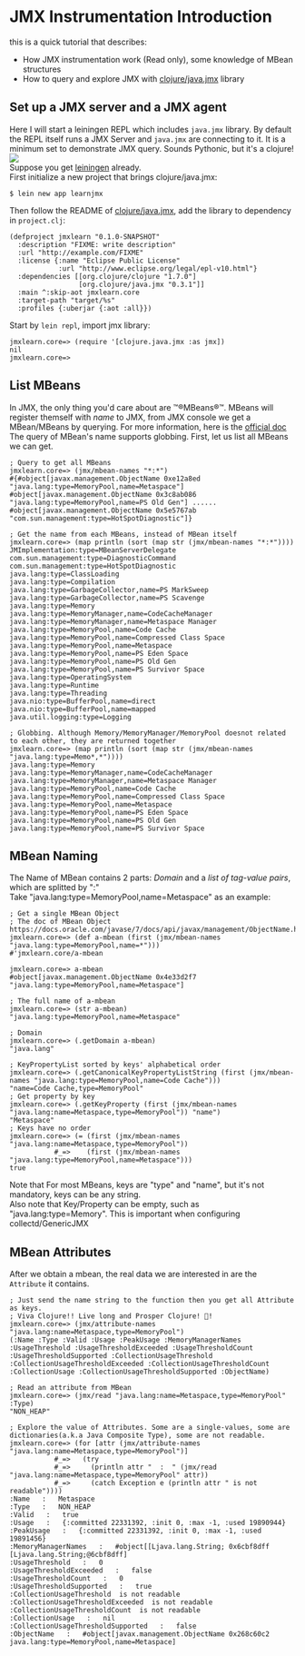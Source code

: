 # JMX Instrumentation Introduction
this is a quick tutorial that describes:

- How JMX instrumentation work (Read only), some knowledge of MBean structures
- How to query and explore JMX with [clojure/java.jmx](https://github.com/clojure/java.jmx) library

## Set up a JMX server and a JMX agent
Here I will start a leiningen REPL which includes `java.jmx` library. By default the REPL itself runs a JMX Server and `java.jmx` are connecting to it. It is a minimum set to demonstrate JMX query. Sounds Pythonic, but it's a clojure!  
![](https://upload.wikimedia.org/wikipedia/commons/thumb/c/c8/Ouroboros-simple.svg/100px-Ouroboros-simple.svg.png)  
Suppose you get [leiningen](leiningen.org) already.  
First initialize a new project that brings clojure/java.jmx:

```
$ lein new app learnjmx
```

Then follow the README of [clojure/java.jmx](https://github.com/clojure/java.jmx), add the library to dependency in `project.clj`:

```
(defproject jmxlearn "0.1.0-SNAPSHOT"
  :description "FIXME: write description"
  :url "http://example.com/FIXME"
  :license {:name "Eclipse Public License"
            :url "http://www.eclipse.org/legal/epl-v10.html"}
  :dependencies [[org.clojure/clojure "1.7.0"]
                 [org.clojure/java.jmx "0.3.1"]]
  :main ^:skip-aot jmxlearn.core
  :target-path "target/%s"
  :profiles {:uberjar {:aot :all}})
```

Start by `lein repl`, import jmx library:
```
jmxlearn.core=> (require '[clojure.java.jmx :as jmx])
nil
jmxlearn.core=>
```

## List MBeans
In JMX, the only thing you'd care about are ™®MBeans®™. MBeans will register themself with *name* to JMX, from JMX console we get a MBean/MBeans by querying.
For more information, here is the [official doc](https://docs.oracle.com/javase/7/docs/api/javax/management/ObjectName.html)
The query of MBean's name supports globbing. First, let us list all MBeans we can get.

```
; Query to get all MBeans
jmxlearn.core=> (jmx/mbean-names "*:*")
#{#object[javax.management.ObjectName 0xe12a8ed "java.lang:type=MemoryPool,name=Metaspace"] #object[javax.management.ObjectName 0x3c8ab086 "java.lang:type=MemoryPool,name=PS Old Gen"] ...... #object[javax.management.ObjectName 0x5e5767ab "com.sun.management:type=HotSpotDiagnostic"]}

; Get the name from each MBeans, instead of MBean itself
jmxlearn.core=> (map println (sort (map str (jmx/mbean-names "*:*"))))
JMImplementation:type=MBeanServerDelegate
com.sun.management:type=DiagnosticCommand
com.sun.management:type=HotSpotDiagnostic
java.lang:type=ClassLoading
java.lang:type=Compilation
java.lang:type=GarbageCollector,name=PS MarkSweep
java.lang:type=GarbageCollector,name=PS Scavenge
java.lang:type=Memory
java.lang:type=MemoryManager,name=CodeCacheManager
java.lang:type=MemoryManager,name=Metaspace Manager
java.lang:type=MemoryPool,name=Code Cache
java.lang:type=MemoryPool,name=Compressed Class Space
java.lang:type=MemoryPool,name=Metaspace
java.lang:type=MemoryPool,name=PS Eden Space
java.lang:type=MemoryPool,name=PS Old Gen
java.lang:type=MemoryPool,name=PS Survivor Space
java.lang:type=OperatingSystem
java.lang:type=Runtime
java.lang:type=Threading
java.nio:type=BufferPool,name=direct
java.nio:type=BufferPool,name=mapped
java.util.logging:type=Logging

; Globbing. Although Memory/MemoryManager/MemoryPool doesnot related to each other, they are returned together
jmxlearn.core=> (map println (sort (map str (jmx/mbean-names "java.lang:type=Memo*,*"))))
java.lang:type=Memory
java.lang:type=MemoryManager,name=CodeCacheManager
java.lang:type=MemoryManager,name=Metaspace Manager
java.lang:type=MemoryPool,name=Code Cache
java.lang:type=MemoryPool,name=Compressed Class Space
java.lang:type=MemoryPool,name=Metaspace
java.lang:type=MemoryPool,name=PS Eden Space
java.lang:type=MemoryPool,name=PS Old Gen
java.lang:type=MemoryPool,name=PS Survivor Space
```

## MBean Naming
The Name of MBean contains 2 parts: *Domain* and a *list of tag-value pairs*, which are splitted by ":"  
Take "java.lang:type=MemoryPool,name=Metaspace" as an example:

```
; Get a single MBean Object
; The doc of MBean Object https://docs.oracle.com/javase/7/docs/api/javax/management/ObjectName.html
jmxlearn.core=> (def a-mbean (first (jmx/mbean-names "java.lang:type=MemoryPool,name=*")))
#'jmxlearn.core/a-mbean

jmxlearn.core=> a-mbean
#object[javax.management.ObjectName 0x4e33d2f7 "java.lang:type=MemoryPool,name=Metaspace"]

; The full name of a-mbean
jmxlearn.core=> (str a-mbean)
"java.lang:type=MemoryPool,name=Metaspace"

; Domain
jmxlearn.core=> (.getDomain a-mbean)
"java.lang"

; KeyPropertyList sorted by keys' alphabetical order 
jmxlearn.core=> (.getCanonicalKeyPropertyListString (first (jmx/mbean-names "java.lang:type=MemoryPool,name=Code Cache")))
"name=Code Cache,type=MemoryPool"
; Get property by key
jmxlearn.core=> (.getKeyProperty (first (jmx/mbean-names "java.lang:name=Metaspace,type=MemoryPool")) "name")
"Metaspace"
; Keys have no order
jmxlearn.core=> (= (first (jmx/mbean-names "java.lang:name=Metaspace,type=MemoryPool"))
           #_=>    (first (jmx/mbean-names "java.lang:type=MemoryPool,name=Metaspace")))
true
```

Note that For most MBeans, keys are "type" and "name", but it's not mandatory, keys can be any string.  
Also note that Key/Property can be empty, such as "java.lang:type=Memory". This is important when configuring collectd/GenericJMX

## MBean Attributes
After we obtain a mbean, the real data we are interested in are the `Attribute` it contains.

```
; Just send the name string to the function then you get all Attribute as keys.
; Viva Clojure!! Live long and Prosper Clojure! 🖖!
jmxlearn.core=> (jmx/attribute-names "java.lang:name=Metaspace,type=MemoryPool")
(:Name :Type :Valid :Usage :PeakUsage :MemoryManagerNames :UsageThreshold :UsageThresholdExceeded :UsageThresholdCount :UsageThresholdSupported :CollectionUsageThreshold :CollectionUsageThresholdExceeded :CollectionUsageThresholdCount :CollectionUsage :CollectionUsageThresholdSupported :ObjectName)

; Read an attribute from MBean
jmxlearn.core=> (jmx/read "java.lang:name=Metaspace,type=MemoryPool" :Type)
"NON_HEAP"

; Explore the value of Attributes. Some are a single-values, some are dictionaries(a.k.a Java Composite Type), some are not readable.
jmxlearn.core=> (for [attr (jmx/attribute-names "java.lang:name=Metaspace,type=MemoryPool")]
           #_=>   (try
           #_=>     (println attr "  :  " (jmx/read "java.lang:name=Metaspace,type=MemoryPool" attr))
           #_=>     (catch Exception e (println attr " is not readable"))))
:Name   :   Metaspace
:Type   :   NON_HEAP
:Valid   :   true
:Usage   :   {:committed 22331392, :init 0, :max -1, :used 19890944}
:PeakUsage   :   {:committed 22331392, :init 0, :max -1, :used 19891456}
:MemoryManagerNames   :   #object[[Ljava.lang.String; 0x6cbf8dff [Ljava.lang.String;@6cbf8dff]
:UsageThreshold   :   0
:UsageThresholdExceeded   :   false
:UsageThresholdCount   :   0
:UsageThresholdSupported   :   true
:CollectionUsageThreshold  is not readable
:CollectionUsageThresholdExceeded  is not readable
:CollectionUsageThresholdCount  is not readable
:CollectionUsage   :   nil
:CollectionUsageThresholdSupported   :   false
:ObjectName   :   #object[javax.management.ObjectName 0x268c60c2 java.lang:type=MemoryPool,name=Metaspace]
```
